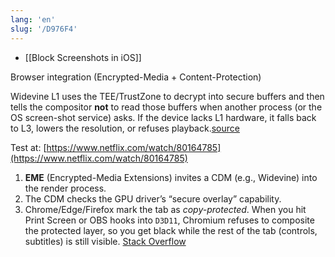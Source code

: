 ```yaml
---
lang: 'en'
slug: '/D976F4'
---
```


- [[Block Screenshots in iOS]]


Browser integration (Encrypted-Media + Content-Protection)

Widevine L1	 uses the TEE/TrustZone to decrypt into secure buffers and then tells the compositor **not** to read those buffers when another process (or the OS screen-shot service) asks. If the device lacks L1 hardware, it falls back to L3, lowers the resolution, or refuses playback.[source](https://news.ycombinator.com/item?id=43223985)

Test at: [https://www.netflix.com/watch/80164785](https://www.netflix.com/watch/80164785)

1. **EME** (Encrypted-Media Extensions) invites a CDM (e.g., Widevine) into the render process.
2. The CDM checks the GPU driver’s “secure overlay” capability.
3. Chrome/Edge/Firefox mark the tab as _copy-protected_. When you hit Print Screen or OBS hooks into `D3D11`, Chromium refuses to composite the protected layer, so you get black while the rest of the tab (controls, subtitles) is still visible. [Stack Overflow](https://stackoverflow.com/questions/63175756/how-does-netflix-prevent-users-from-taking-screenshots-of-chrome-browser?utm_source=chatgpt.com)